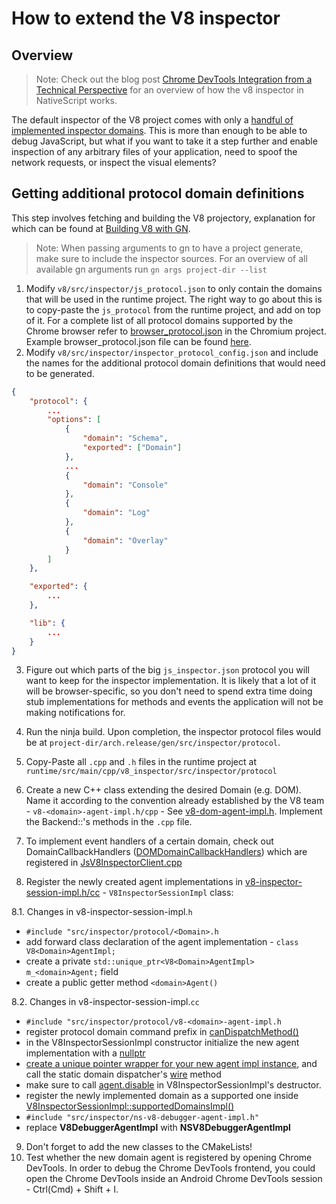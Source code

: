 # How to extend the V8 inspector

## Overview

> Note: Check out the blog post [Chrome DevTools Integration from a Technical Perspective](https://www.nativescript.org/blog/chrome-devtools-integration) for an overview of how the v8 inspector in NativeScript works.

The default inspector of the V8 project comes with only a [handful of implemented inspector domains](https://chromedevtools.github.io/devtools-protocol/v8). This is more than enough to be able to debug JavaScript, but what if you want to take it a step further and enable inspection of any arbitrary files of your application, need to spoof the network requests, or inspect the visual elements?

## Getting additional protocol domain definitions

This step involves fetching and building the V8 projectory, explanation for which can be found at [Building V8 with GN](https://github.com/v8/v8/wiki/Building-with-GN). 

> Note: When passing arguments to gn to have a project generate, make sure to include the inspector sources. For an overview of all available gn arguments run `gn args project-dir --list`

1. Modify `v8/src/inspector/js_protocol.json` to only contain the domains that will be used in the runtime project. The right way to go about this is to copy-paste the `js_protocol` from the runtime project, and add on top of it. For a complete list of all protocol domains supported by the Chrome browser refer to [browser_protocol.json](https://chromium.googlesource.com/chromium/src/+log/master/third_party/WebKit/Source/core/inspector/browser_protocol.json) in the Chromium project. Example browser_protocol.json file can be found [here](https://chromedevtools.github.io/devtools-protocol/tot/).
2. Modify `v8/src/inspector/inspector_protocol_config.json` and include the names for the additional protocol domain definitions that would need to be generated.
```json
{
    "protocol": {
        ...
        "options": [
            {
                "domain": "Schema",
                "exported": ["Domain"]
            },
            ...
            {
                "domain": "Console"
            },
            {
                "domain": "Log"
            },
            {
                "domain": "Overlay"
            }
        ]
    },

    "exported": {
        ...
    },

    "lib": {
        ...
    }
}
```
3. Figure out which parts of the big `js_inspector.json` protocol you will want to keep for the inspector implementation. It is likely that a lot of it will be browser-specific, so you don't need to spend extra time doing stub implementations for methods and events the application will not be making notifications for.

4. Run the ninja build. Upon completion, the inspector protocol files would be at `project-dir/arch.release/gen/src/inspector/protocol`.

5. Copy-Paste all `.cpp` and `.h` files in the runtime project at `runtime/src/main/cpp/v8_inspector/src/inspector/protocol`

6. Create a new C++ class extending the desired Domain (e.g. DOM). Name it according to the convention already established by the V8 team - `v8-<domain>-agent-impl.h/cpp` - See [v8-dom-agent-impl.h](https://github.com/NativeScript/android-runtime/blob/5a04e09439e2bc6a201577895b9ac6538441e758/test-app/runtime/src/main/cpp/v8_inspector/src/inspector/v8-dom-agent-impl.h#L18). Implement the Backend::<Domain>'s methods in the `.cpp` file.

7. To implement event handlers of a certain domain, check out <Protocol>DomainCallbackHandlers ([DOMDomainCallbackHandlers](https://github.com/NativeScript/android-runtime/blob/5a04e09439e2bc6a201577895b9ac6538441e758/test-app/runtime/src/main/cpp/DOMDomainCallbackHandlers.h#L14)) which are registered in [JsV8InspectorClient.cpp](https://github.com/NativeScript/android-runtime/blob/5a04e09439e2bc6a201577895b9ac6538441e758/test-app/runtime/src/main/cpp/JsV8InspectorClient.cpp#L237)

8. Register the newly created agent implementations in [v8-inspector-session-impl.h/cc](https://github.com/NativeScript/android-runtime/blob/5a04e09439e2bc6a201577895b9ac6538441e758/test-app/runtime/src/main/cpp/v8_inspector/src/inspector/v8-inspector-session-impl.h#L19) - `V8InspectorSessionImpl` class:

8.1. Changes in v8-inspector-session-impl.`h`
 - `#include "src/inspector/protocol/<Domain>.h`
 - add forward class declaration of the agent implementation - `class V8<Domain>AgentImpl;`
 - create a private `std::unique_ptr<V8<Domain>AgentImpl> m_<domain>Agent;` field
 - create a public getter method `<domain>Agent()`

8.2. Changes in v8-inspector-session-impl.`cc`
 - `#include "src/inspector/protocol/v8-<domain>-agent-impl.h`
 - register protocol domain command prefix in [canDispatchMethod()](https://github.com/NativeScript/android-runtime/blob/5a04e09439e2bc6a201577895b9ac6538441e758/test-app/runtime/src/main/cpp/v8_inspector/src/inspector/v8-inspector-session-impl.cc#L31)
 - in the V8InspectorSessionImpl constructor initialize the new agent implementation with a [nullptr](https://github.com/NativeScript/android-runtime/blob/5a04e09439e2bc6a201577895b9ac6538441e758/test-app/runtime/src/main/cpp/v8_inspector/src/inspector/v8-inspector-session-impl.cc#L86)
 - [create a unique pointer wrapper for your new agent impl instance](https://github.com/NativeScript/android-runtime/blob/5a04e09439e2bc6a201577895b9ac6538441e758/test-app/runtime/src/main/cpp/v8_inspector/src/inspector/v8-inspector-session-impl.cc#L141), and call the static domain dispatcher's [wire](https://github.com/NativeScript/android-runtime/blob/5a04e09439e2bc6a201577895b9ac6538441e758/test-app/runtime/src/main/cpp/v8_inspector/src/inspector/v8-inspector-session-impl.cc#L143) method
 - make sure to call [agent.disable](https://github.com/NativeScript/android-runtime/blob/5a04e09439e2bc6a201577895b9ac6538441e758/test-app/runtime/src/main/cpp/v8_inspector/src/inspector/v8-inspector-session-impl.cc#L167) in V8InspectorSessionImpl's destructor.
 - register the newly implemented domain as a supported one inside [ V8InspectorSessionImpl::supportedDomainsImpl()](https://github.com/NativeScript/android-runtime/blob/5a04e09439e2bc6a201577895b9ac6538441e758/test-app/runtime/src/main/cpp/v8_inspector/src/inspector/v8-inspector-session-impl.cc#L389)
 - `#include "src/inspector/ns-v8-debugger-agent-impl.h"`
 - replace **V8DebuggerAgentImpl** with **NSV8DebuggerAgentImpl**

9. Don't forget to add the new classes to the CMakeLists!
11. Test whether the new domain agent is registered by opening Chrome DevTools. In order to debug the Chrome DevTools frontend, you could open the Chrome DevTools inside an Android Chrome DevTools session - Ctrl(Cmd) + Shift + I.

